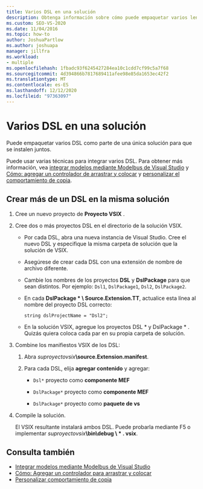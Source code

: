 ```yaml
---
title: Varios DSL en una solución
description: Obtenga información sobre cómo puede empaquetar varios lenguajes específicos de dominio (DSL) como parte de una única solución para que se instalen juntos.
ms.custom: SEO-VS-2020
ms.date: 11/04/2016
ms.topic: how-to
author: JoshuaPartlow
ms.author: joshuapa
manager: jillfra
ms.workload:
- multiple
ms.openlocfilehash: 1fbadc93f6245427284ea10c1cdd7cf99c5a7f68
ms.sourcegitcommit: 4d394866b7817689411afee98e85da1653ec42f2
ms.translationtype: MT
ms.contentlocale: es-ES
ms.lasthandoff: 12/12/2020
ms.locfileid: "97363097"
---
```

# <a name="multiple-dsls-in-one-solution"></a>Varios DSL en una solución

Puede empaquetar varios DSL como parte de una única solución para que se instalen juntos.

Puede usar varias técnicas para integrar varios DSL. Para obtener más información, vea [integrar modelos mediante Modelbus de Visual Studio](../modeling/integrating-models-by-using-visual-studio-modelbus.md) y [Cómo: agregar un controlador de arrastrar y colocar](../modeling/how-to-add-a-drag-and-drop-handler.md) y [personalizar el comportamiento de copia](../modeling/customizing-copy-behavior.md).

## <a name="build-more-than-one-dsl-in-the-same-solution"></a>Crear más de un DSL en la misma solución

1. Cree un nuevo proyecto de **Proyecto VSIX** .

2. Cree dos o más proyectos DSL en el directorio de la solución VSIX.

   - Por cada DSL, abra una nueva instancia de Visual Studio. Cree el nuevo DSL y especifique la misma carpeta de solución que la solución de VSIX.

   - Asegúrese de crear cada DSL con una extensión de nombre de archivo diferente.

   - Cambie los nombres de los proyectos **DSL** y **DslPackage** para que sean distintos. Por ejemplo: `Dsl1`, `DslPackage1`, `Dsl2`, `DslPackage2`.

   - En cada **DslPackage \* \ Source.Extension.TT**, actualice esta línea al nombre del proyecto DSL correcto:

      `string dslProjectName = "Dsl2";`

   - En la solución VSIX, agregue los proyectos DSL * y DslPackage \* . Quizás quiera coloca cada par en su propia carpeta de solución.

2. Combine los manifiestos VSIX de los DSL:

   1. Abra _suproyectovsix_**\source.Extension.manifest**.

   2. Para cada DSL, elija **agregar contenido** y agregar:

       - `Dsl*` proyecto como **componente MEF**

       - `DslPackage*` proyecto como **componente MEF**

       - `DslPackage*` proyecto como **paquete de vs**

3. Compile la solución.

   El VSIX resultante instalará ambos DSL. Puede probarla mediante F5 o implementar _suproyectovsix_**\bin\debug \\ \* . vsix**.

## <a name="see-also"></a>Consulta también

- [Integrar modelos mediante Modelbus de Visual Studio](../modeling/integrating-models-by-using-visual-studio-modelbus.md)
- [Cómo: Agregar un controlador para arrastrar y colocar](../modeling/how-to-add-a-drag-and-drop-handler.md)
- [Personalizar comportamiento de copia](../modeling/customizing-copy-behavior.md)